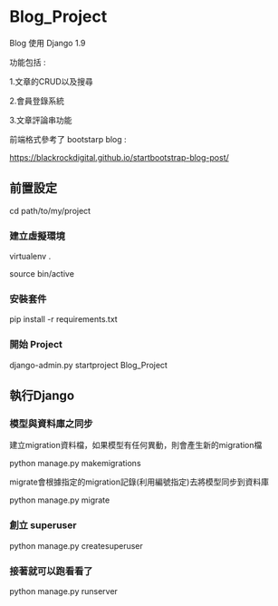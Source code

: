 # Blog_Project

Blog 使用 Django 1.9

功能包括 :

1.文章的CRUD以及搜尋

2.會員登錄系統

3.文章評論串功能

前端格式參考了 bootstarp blog :

https://blackrockdigital.github.io/startbootstrap-blog-post/ 

## 前置設定

cd path/to/my/project

### 建立虛擬環境

virtualenv .

source bin/active

### 安裝套件

pip install -r requirements.txt

### 開始 Project

django-admin.py startproject Blog_Project


## 執行Django


### 模型與資料庫之同步

建立migration資料檔，如果模型有任何異動，則會產生新的migration檔

python manage.py makemigrations

migrate會根據指定的migration記錄(利用編號指定)去將模型同步到資料庫

python manage.py migrate

### 創立 superuser

python manage.py createsuperuser

### 接著就可以跑看看了

python manage.py runserver
